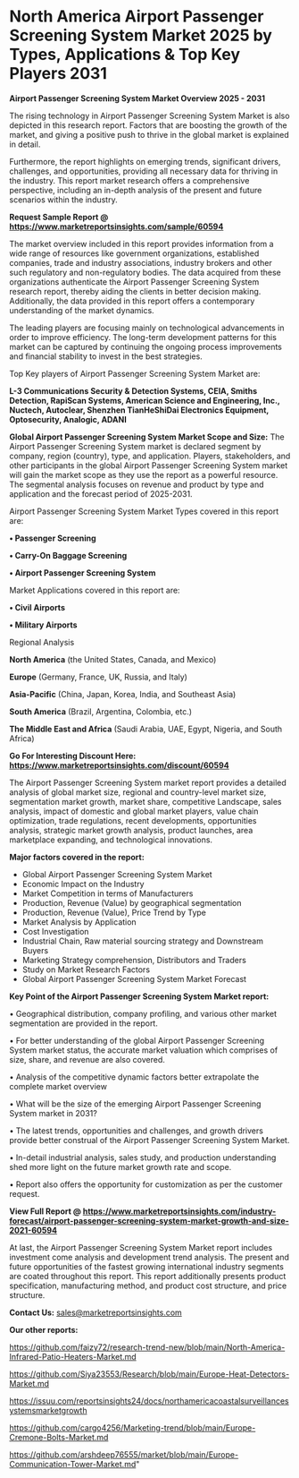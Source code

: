 # North America Airport Passenger Screening System Market 2025 by Types, Applications & Top Key Players 2031

<Strong> Airport Passenger Screening System Market Overview 2025 - 2031</strong>

The rising technology in Airport Passenger Screening System Market is also depicted in this research report. Factors that are boosting the growth of the market, and giving a positive push to thrive in the global market is explained in detail.

Furthermore, the report highlights on emerging trends, significant drivers, challenges, and opportunities, providing all necessary data for thriving in the industry. This report market research offers a comprehensive perspective, including an in-depth analysis of the present and future scenarios within the industry.

<strong>Request Sample Report @ <a href=https://www.marketreportsinsights.com/sample/60594>https://www.marketreportsinsights.com/sample/60594</a></strong>

The market overview included in this report provides information from a wide range of resources like government organizations, established companies, trade and industry associations, industry brokers and other such regulatory and non-regulatory bodies. The data acquired from these organizations authenticate the Airport Passenger Screening System research report, thereby aiding the clients in better decision making. Additionally, the data provided in this report offers a contemporary understanding of the market dynamics.

The leading players are focusing mainly on technological advancements in order to improve efficiency. The long-term development patterns for this market can be captured by continuing the ongoing process improvements and financial stability to invest in the best strategies.

Top Key players of Airport Passenger Screening System Market are:

<strong>L-3 Communications Security & Detection Systems, CEIA, Smiths Detection, RapiScan Systems, American Science and Engineering, Inc., Nuctech, Autoclear, Shenzhen TianHeShiDai Electronics Equipment, Optosecurity, Analogic, ADANI</strong>

<strong><b>Global Airport Passenger Screening System Market Scope and Size:</b></strong>
The Airport Passenger Screening System market is declared segment by company, region (country), type, and application. Players, stakeholders, and other participants in the global Airport Passenger Screening System market will gain the market scope as they use the report as a powerful resource. The segmental analysis focuses on revenue and product by type and application and the forecast period of 2025-2031.

Airport Passenger Screening System Market Types covered in this report are:

<strong>• Passenger Screening

• Carry-On Baggage Screening

• Airport Passenger Screening System</strong>

Market Applications covered in this report are:

<strong>• Civil Airports

• Military Airports</strong> 

Regional Analysis

<strong>North America</strong> (the United States, Canada, and Mexico)

<strong>Europe</strong> (Germany, France, UK, Russia, and Italy)

<strong>Asia-Pacific</strong> (China, Japan, Korea, India, and Southeast Asia)

<strong>South America</strong> (Brazil, Argentina, Colombia, etc.)

<strong>The Middle East and Africa</strong> (Saudi Arabia, UAE, Egypt, Nigeria, and South Africa)

<strong>Go For Interesting Discount Here: <a href=https://www.marketreportsinsights.com/discount/60594>https://www.marketreportsinsights.com/discount/60594</a></strong>

The Airport Passenger Screening System market report provides a detailed analysis of global market size, regional and country-level market size, segmentation market growth, market share, competitive Landscape, sales analysis, impact of domestic and global market players, value chain optimization, trade regulations, recent developments, opportunities analysis, strategic market growth analysis, product launches, area marketplace expanding, and technological innovations.

<strong><b>Major factors covered in the report:</b></strong>
<ul>
  <li>Global Airport Passenger Screening System Market </li>
  <li>Economic Impact on the Industry</li>
  <li>Market Competition in terms of Manufacturers</li>
  <li>Production, Revenue (Value) by geographical segmentation</li>
  <li>Production, Revenue (Value), Price Trend by Type</li>
  <li>Market Analysis by Application</li>
  <li>Cost Investigation</li>
  <li>Industrial Chain, Raw material sourcing strategy and Downstream Buyers</li>
  <li>Marketing Strategy comprehension, Distributors and Traders</li>
  <li>Study on Market Research Factors</li>
  <li>Global Airport Passenger Screening System Market Forecast</li>
</ul>

<strong><b>Key Point of the Airport Passenger Screening System Market report:</b></strong>

• Geographical distribution, company profiling, and various other market segmentation are provided in the report.

• For better understanding of the global Airport Passenger Screening System market status, the accurate market valuation which comprises of size, share, and revenue are also covered.

• Analysis of the competitive dynamic factors better extrapolate the complete market overview

• What will be the size of the emerging Airport Passenger Screening System market in 2031?

• The latest trends, opportunities and challenges, and growth drivers provide better construal of the Airport Passenger Screening System Market.

• In-detail industrial analysis, sales study, and production understanding shed more light on the future market growth rate and scope.

• Report also offers the opportunity for customization as per the customer request.

<strong><b>View Full Report @ <a href=https://www.marketreportsinsights.com/industry-forecast/airport-passenger-screening-system-market-growth-and-size-2021-60594>https://www.marketreportsinsights.com/industry-forecast/airport-passenger-screening-system-market-growth-and-size-2021-60594</a></b></strong>


At last, the Airport Passenger Screening System Market report includes investment come analysis and development trend analysis. The present and future opportunities of the fastest growing international industry segments are coated throughout this report. This report additionally presents product specification, manufacturing method, and product cost structure, and price structure.

<strong>Contact Us:</strong>
sales@marketreportsinsights.com

<strong>Our other reports:</strong>

<a href=https://github.com/faizy72/research-trend-new/blob/main/North-America-Infrared-Patio-Heaters-Market.md>https://github.com/faizy72/research-trend-new/blob/main/North-America-Infrared-Patio-Heaters-Market.md</a>

<a href=https://github.com/Siya23553/Research/blob/main/Europe-Heat-Detectors-Market.md>https://github.com/Siya23553/Research/blob/main/Europe-Heat-Detectors-Market.md</a>

<a href=https://issuu.com/reportsinsights24/docs/northamericacoastalsurveillancesystemsmarketgrowth>https://issuu.com/reportsinsights24/docs/northamericacoastalsurveillancesystemsmarketgrowth</a>

<a href=https://github.com/cargo4256/Marketing-trend/blob/main/Europe-Cremone-Bolts-Market.md>https://github.com/cargo4256/Marketing-trend/blob/main/Europe-Cremone-Bolts-Market.md</a>

<a href=https://github.com/arshdeep76555/market/blob/main/Europe-Communication-Tower-Market.md>https://github.com/arshdeep76555/market/blob/main/Europe-Communication-Tower-Market.md</a>"
